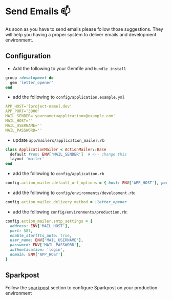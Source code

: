 # Send Emails :mailbox:

As soon as you have to send emails please follow those suggestions.
They will help you having a proper system to deliver emails and development environment.

## Configuration

* Add the following to your Gemfile and `bundle install`

```ruby
group :development do
  gem 'letter_opener'
end
```

* add the following to `config/application.example.yml`

```yml
APP_HOST='[project-name].dev'
APP_PORT='3000'
MAIL_SENDER='yourname+<application>@example.com'
MAIL_HOST=''
MAIL_USERNAME=''
MAIL_PASSWORD=''
```

* update `app/mailers/application_mailer.rb`

```ruby
class ApplicationMailer < ActionMailer::Base
  default from: ENV['MAIL_SENDER']  # <-- change this
  layout 'mailer'
end
```

* add the following to `config/application.rb`

```ruby
config.action_mailer.default_url_options = { host: ENV['APP_HOST'], port: ENV['APP_PORT'] }
```

* add the following to `config/environments/development.rb`:

```ruby
config.action_mailer.delivery_method = :letter_opener
```

* add the following `config/environments/production.rb`:

```ruby
config.action_mailer.smtp_settings = {
  address: ENV['MAIL_HOST'],
  port: 587,
  enable_starttls_auto: true,
  user_name: ENV['MAIL_USERNAME'],
  password: ENV['MAIL_PASSWORD'],
  authentication: 'login',
  domain: ENV['APP_HOST']
}
```

## Sparkpost

Follow the [sparkpost](../sparkpost.md) section to configure Sparkpost on your production environment